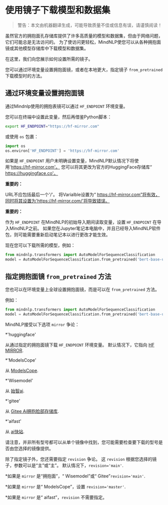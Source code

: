 # 使用镜子下载模型和数据集

> 警告：本文由机器翻译生成，可能导致质量不佳或信息有误，请谨慎阅读！


虽然官方的拥抱面孔存储库提供了许多高质量的模型和数据集，但由于网络问题，它们可能总是无法访问的。 为了使访问更轻松，MindNLP使您可以从各种拥抱面镜或其他模型存储库中下载模型和数据集。

在这里，我们向您展示如何设置所需的镜子。

您可以通过环境变量设置拥抱面镜，或者在本地更大，指定镜子 `from_pretrained` 下载模型时的方法。

## 通过环境变量设置拥抱面镜

通过Mindnlp使用的拥抱表镜可以通过 `HF_ENDPOINT` 环境变量。

您可以在终端中设置此变量，然后再借鉴Python脚本：
```bash
export HF_ENDPOINT="https://hf-mirror.com" 
```
或使用 `os` 包裹：


```python
import os
os.environ['HF_ENDPOINT'] = 'https://hf-mirror.com'
```

如果是 `HF_ENDPOINT` 用户未明确设置变量，MindNLP默认情况下将使用'https://hf-mirror.com'。 您可以将其更改为官方的HuggingFace存储库“ https://huggingface.co'。

 **重要的：** 

URL不应包括最后一个'/'。 将Varialble设置为“ https://hf-mirror.com”将有效，同时将其设置为'https://hf-mirror.com/'将导致错误。

 **重要的：** 

作为 `HF_ENDPOINT` 在MindNLP的初始导入期间读取变量，设置 `HF_ENDPOINT` 在导入MindNLP之前。 如果您在Jupyter笔记本电脑中，并且已经导入MindNLP软件包，则可能需要重新启动笔记本以进行更改才能生效。

现在您可以下载所需的模型，例如：


```python
from mindnlp.transformers import AutoModelForSequenceClassification
model = AutoModelForSequenceClassification.from_pretrained('bert-base-uncased')
```

## 指定拥抱面镜 `from_pretrained` 方法

您也可以在环境变量上全球设置拥抱面镜，而是可以在 `from_pretrained` 方法。

例如：


```python
from mindnlp.transformers import AutoModelForSequenceClassification
model = AutoModelForSequenceClassification.from_pretrained('bert-base-uncased', mirror='modelscope', revision='master')
```

MindNLP接受以下选项 `mirror` 争论：

*'huggingface'

从通过指定的拥抱面镜下载 `HF_ENDPOINT` 环境变量。 默认情况下，它指向 [HF MIRROR](https://hf-mirror.com).

*'ModelsCope'

从 [ModelsCope](https://www.modelscope.cn).

*'Wisemodel'

从 [始智ai](https://www.wisemodel.cn).

*'gitee'

从 [Gitee Ai拥抱脸部存储库](https://ai.gitee.com/huggingface).

*'aifast'

从 [ai快站](https://aifasthub.com).

请注意，并非所有型号都可以从单个镜像中找到，您可能需要检查要下载的型号是否由您选择的镜像提供。

除了指定镜子外，您还需要指定 `revision` 争论。 这 `revision` 根据您选择的镜子，参数可以是“主”或“主”。 默认情况下，`revision='main'`.

*如果是 `mirror` 是“拥抱面”，“ Wisemodel”或“ Gitee”`revision='main'`.

*如果是 `mirror` 是“ ModelsCope”，设置 `revision='master'`.

*如果是 `mirror` 是“ aifast”，`revision` 不需要指定。
